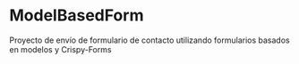 # ModelBasedForm
Proyecto de envío de formulario de contacto utilizando formularios basados en modelos y Crispy-Forms
